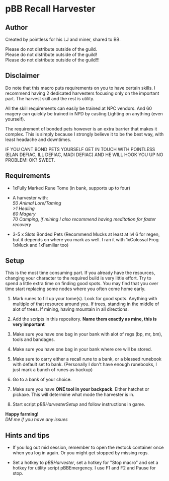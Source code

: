 # pBB Recall Harvester

## Author

Created by pointless for his LJ and miner, shared to BB.

Please do not distribute outside of the guild.  
Please do not distribute outside of the guild!  
Please do not distribute outside of the guild!!!  

## Disclaimer

Do note that this macro puts requirements on you to have certain skills. I recommend having 2 dedicated harvesters focusing only on the important part. The harvest skill and the rest is utility.  

All the skill requirements can easily be trained at NPC vendors. And 60 magery can quickly be trained in NPD by casting Lighting on anything (even yourself).  

The requirement of bonded pets however is an extra barrier that makes it complex. This is simply because I strongly believe it to be the best way, with least headache and downtimes.  

IF YOU CANT BOND PETS YOURSELF GET IN TOUCH WITH POINTLESS (ELAN DEFIAC, ILL DEFIAC, MADI DEFIAC) AND HE WILL HOOK YOU UP NO PROBLEM! OK? SWEET.

## Requirements

- 1xFully Marked Rune Tome (in bank, supports up to four)

- A harvester with:  
*50 Animal Lore/Taming*  
*>1 Healing*  
*60 Magery*  
*70 Camping, if mining*
*I also recommend having meditation for faster recovery*

- 3-5 x Slots Bonded Pets (Recommend Mucks at least at lvl 6 for regen, but it depends on where you mark as well. I ran it with 1xColossal Frog 1xMuck and 1xFamiliar too)

## Setup

This is the most time consuming part. If you already have the resources, changing your character to the required build is very little effort. Try to spend a little extra time on finding good spots. You may find that you over time start replacing some nodes where you often come home early.

1. Mark runes to fill up  your tome(s). Look for good spots. Anything with multiple of that resource around you. If trees, standing in the middle of alot of trees. If mining, having mountain in all directions.  

2. Add the scripts in this repository. **Name them exactly as mine, this is very important**

3. Make sure you have one bag in your bank with alot of regs (bp, mr, bm), tools and bandages.

4. Make sure you have one bag in your bank where ore will be stored.

5. Make sure to carry either a recall rune to a bank, or a blessed runebook with default set to bank. (Personally I don't have enough runebooks, I just mark a bunch of runes as backup)

6. Go to a bank of your choice.

7. Make sure you have **ONE tool in your backpack**. Either hatchet or pickaxe. This will determine what mode the harvester is in.

8. Start script *pBBHarvesterSetup* and follow instructions in game.

**Happy farming!**  
*DM me if you have any issues*

## Hints and tips

- If you log out mid session, remember to open the restock container once when you log in again. Or you might get stopped by missing regs.

- Set a hotkey to *pBBHarvester*, set a hotkey for "Stop macro" and set a hotkey for utility script pBBEmergency. I use F1 and F2 and Pause for stop.
